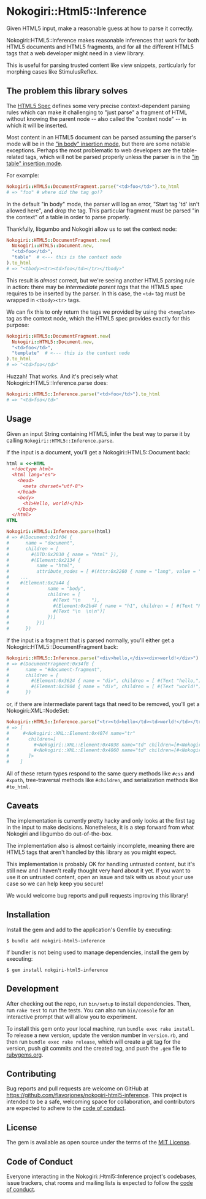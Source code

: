 # Nokogiri::Html5::Inference

Given HTML5 input, make a reasonable guess at how to parse it correctly.

Nokogiri::HTML5::Inference makes reasonable inferences that work for both HTML5 documents and HTML5
fragments, and for all the different HTML5 tags that a web developer might need in a view library.

This is useful for parsing trusted content like view snippets, particularly for morphing cases like StimulusReflex.

## The problem this library solves

The [HTML5 Spec](https://html.spec.whatwg.org/multipage/parsing.html) defines some very precise
context-dependent parsing rules which can make it challenging to "just parse" a fragment of HTML
without knowing the parent node -- also called the "context node" -- in which it will be inserted.

Most content in an HTML5 document can be parsed assuming the parser's mode will be in the
["in body" insertion mode](https://html.spec.whatwg.org/multipage/parsing.html#parsing-main-inbody),
but there are some notable exceptions. Perhaps the most problematic to web developers are the
table-related tags, which will not be parsed properly unless the parser is in the
["in table" insertion mode](https://html.spec.whatwg.org/multipage/parsing.html#parsing-main-intable).

For example:

``` ruby
Nokogiri::HTML5::DocumentFragment.parse("<td>foo</td>").to_html
# => "foo" # where did the tag go!?
```

In the default "in body" mode, the parser will log an error, "Start tag 'td' isn't allowed here",
and drop the tag. This particular fragment must be parsed "in the context" of a table in order to
parse properly.

Thankfully, libgumbo and Nokogiri allow us to set the context node:

``` ruby
Nokogiri::HTML5::DocumentFragment.new(
  Nokogiri::HTML5::Document.new,
  "<td>foo</td>",
  "table"  # <--- this is the context node
).to_html
# => "<tbody><tr><td>foo</td></tr></tbody>"
```

This result is _almost_ correct, but we're seeing another HTML5 parsing rule in action: there may be
_intermediate parent tags_ that the HTML5 spec requires to be inserted by the parser. In this case,
the `<td>` tag must be wrapped in `<tbody><tr>` tags.

We can fix this to only return the tags we provided by using the `<template>` tag as the context node, which the HTML5 spec provides exactly for this purpose:

``` ruby
Nokogiri::HTML5::DocumentFragment.new(
  Nokogiri::HTML5::Document.new,
  "<td>foo</td>",
  "template"  # <--- this is the context node
).to_html
# => "<td>foo</td>"
```

Huzzah! That works. And it's precisely what Nokogiri::HTML5::Inference.parse does:

``` ruby
Nokogiri::HTML5::Inference.parse("<td>foo</td>").to_html
# => "<td>foo</td>"
```


## Usage

Given an input String containing HTML5, infer the best way to parse it by calling `Nokogiri::HTML5::Inference.parse`.

If the input is a document, you'll get a Nokogiri::HTML5::Document back:

``` ruby
html = <<~HTML
  <!doctype html>
  <html lang="en">
    <head>
      <meta charset="utf-8">
    </head>
    <body>
      <h1>Hello, world!</h1>
    </body>
  </html>
HTML

Nokogiri::HTML5::Inference.parse(html)
# => #(Document:0x1f04 {
#      name = "document",
#      children = [
#        #(DTD:0x2030 { name = "html" }),
#        #(Element:0x2134 {
#          name = "html",
#          attribute_nodes = [ #(Attr:0x2260 { name = "lang", value = "en" })],
#    ...
#    #(Element:0x2a44 {
#              name = "body",
#              children = [
#                #(Text "\n    "),
#                #(Element:0x2bd4 { name = "h1", children = [ #(Text "Hello, world!")] }),
#                #(Text "\n  \n\n")]
#              })]
#          })]
#      })
```

If the input is a fragment that is parsed normally, you'll either get a Nokogiri::HTML5::DocumentFragment back:

``` ruby
Nokogiri::HTML5::Inference.parse("<div>hello,</div><div>world!</div>")
# => #(DocumentFragment:0x34f8 {
#      name = "#document-fragment",
#      children = [
#        #(Element:0x3624 { name = "div", children = [ #(Text "hello,")] }),
#        #(Element:0x3804 { name = "div", children = [ #(Text "world!")] })]
#      })
```

or, if there are intermediate parent tags that need to be removed, you'll get a Nokogiri::XML::NodeSet:

``` ruby
Nokogiri::HTML5::Inference.parse("<tr><td>hello</td><td>world!</td></tr>")
# => [
#     #<Nokogiri::XML::Element:0x4074 name="tr"
#       children=[
#         #<Nokogiri::XML::Element:0x4038 name="td" children=[#<Nokogiri::XML::Text:0x4024 "hello">]>,
#         #<Nokogiri::XML::Element:0x4060 name="td" children=[#<Nokogiri::XML::Text:0x404c "world!">]>
#       ]>
#    ]
```

All of these return types respond to the same query methods like `#css` and `#xpath`, tree-traversal
methods like `#children`, and serialization methods like `#to_html`.


## Caveats

The implementation is currently pretty hacky and only looks at the first tag in the input to make
decisions. Nonetheless, it is a step forward from what Nokogiri and libgumbo do out-of-the-box.

The implementation also is almost certainly incomplete, meaning there are HTML5 tags that aren't handled by this library as you might expect.

This implementation is probably OK for handling untrusted content, but it's still new and I haven't really thought very hard about it yet. If you want to use it on untrusted content, open an issue and talk with us about your use case so we can help keep you secure!

We would welcome bug reports and pull requests improving this library!


## Installation

Install the gem and add to the application's Gemfile by executing:

    $ bundle add nokgiri-html5-inference

If bundler is not being used to manage dependencies, install the gem by executing:

    $ gem install nokgiri-html5-inference


## Development

After checking out the repo, run `bin/setup` to install dependencies. Then, run `rake test` to run the tests. You can also run `bin/console` for an interactive prompt that will allow you to experiment.

To install this gem onto your local machine, run `bundle exec rake install`. To release a new version, update the version number in `version.rb`, and then run `bundle exec rake release`, which will create a git tag for the version, push git commits and the created tag, and push the `.gem` file to [rubygems.org](https://rubygems.org).


## Contributing

Bug reports and pull requests are welcome on GitHub at https://github.com/flavorjones/nokogiri-html5-inference. This project is intended to be a safe, welcoming space for collaboration, and contributors are expected to adhere to the [code of conduct](https://github.com/flavorjones/nokogiri-html5-inference/blob/main/CODE_OF_CONDUCT.md).


## License

The gem is available as open source under the terms of the [MIT License](https://opensource.org/licenses/MIT).


## Code of Conduct

Everyone interacting in the Nokogiri::Html5::Inference project's codebases, issue trackers, chat rooms and mailing lists is expected to follow the [code of conduct](https://github.com/flavorjones/nokogiri-html5-inference/blob/main/CODE_OF_CONDUCT.md).
